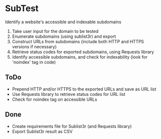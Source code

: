 # SubTest
Identify a website's accessible and indexable subdomains

1. Take user input for the domain to be tested
2. Enumerate subdomains (using sublist3r) and export
3. Construct URLs from subdomains (include both HTTP and HTTPS versions if necessary)
4. Retrieve status codes for exported subdomains, using Requests library
5. Identify accessible subdomains, and check for indexability (look for 'noindex' tag in code)


## ToDo
- Prepend HTTP and/or HTTPS to the exported URLs and save as URL list
- Use Requests library to retrieve status codes for URL list
- Check for noindex tag on accessible URLs


## Done
- Create requirements file for Sublist3r (and Requests library)
- Export Sublist3r result as CSV
